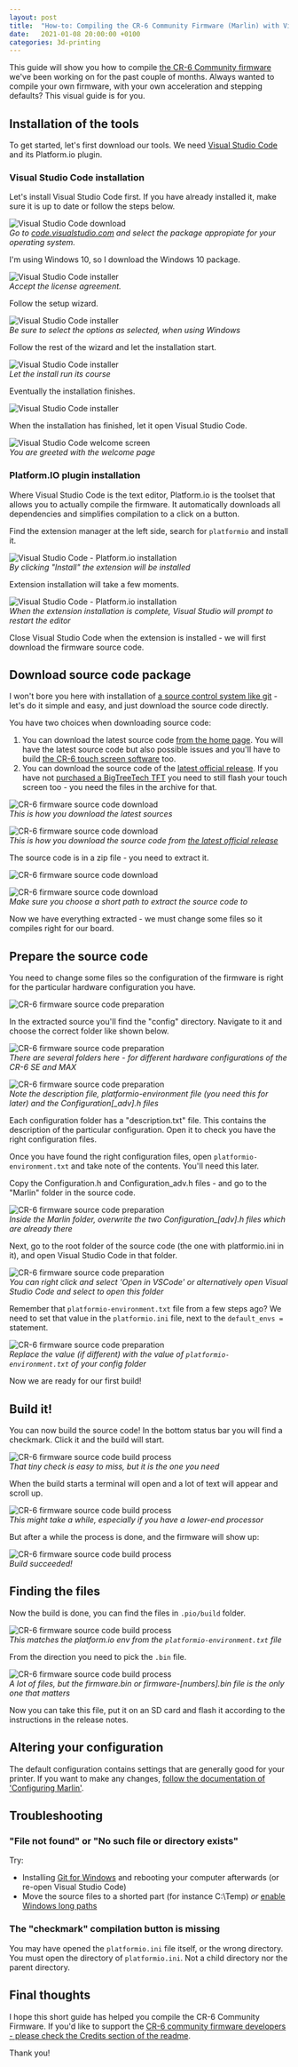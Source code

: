 ```yaml
---
layout: post
title:  "How-to: Compiling the CR-6 Community Firmware (Marlin) with Visual Studio Code and Platform.io"
date:   2021-01-08 20:00:00 +0100
categories: 3d-printing
---
```


This guide will show you how to compile [the CR-6 Community firmware](https://github.com/CR6Community/Marlin/) we've been working on for the past couple of months. Always wanted to compile your own firmware, with your own acceleration and stepping defaults? This visual guide is for you.

## Installation of the tools

<style scoped>
  img + p, img + em {
    clear: both;
    display: block;
  }
</style>

To get started, let's first download our tools. We need [Visual Studio Code](https://code.visualstudio.com/) and its Platform.io plugin.

### Visual Studio Code installation

Let's install Visual Studio Code first. If you have already installed it, make sure it is up to date or follow the steps below.

![Visual Studio Code download](/images/blog/2021-01-11-how-to-compile-cr6community-marlin-with-vscode-platformio/01-vscode-download.png)
*Go to [code.visualstudio.com](https://code.visualstudio.com/) and select the package appropiate for your operating system.*

I'm using Windows 10, so I download the Windows 10 package.

![Visual Studio Code installer](/images/blog/2021-01-11-how-to-compile-cr6community-marlin-with-vscode-platformio/02-installer.png)
*Accept the license agreement.*

Follow the setup wizard. 

![Visual Studio Code installer](/images/blog/2021-01-11-how-to-compile-cr6community-marlin-with-vscode-platformio/03-installer-options.png)
*Be sure to select the options as selected, when using Windows*

Follow the rest of the wizard and let the installation start.

![Visual Studio Code installer](/images/blog/2021-01-11-how-to-compile-cr6community-marlin-with-vscode-platformio/04-installing.png)
*Let the install run its course*

Eventually the installation finishes.

![Visual Studio Code installer](/images/blog/2021-01-11-how-to-compile-cr6community-marlin-with-vscode-platformio/05-install-finished.png)

When the installation has finished, let it open Visual Studio Code.

![Visual Studio Code welcome screen](/images/blog/2021-01-11-how-to-compile-cr6community-marlin-with-vscode-platformio/06-vscode-open.png)
*You are greeted with the welcome page*

### Platform.IO plugin installation

Where Visual Studio Code is the text editor, Platform.io is the toolset that allows you to actually compile the firmware. It automatically downloads all dependencies and simplifies compilation to a click on a button.

Find the extension manager at the left side, search for `platformio` and install it.

![Visual Studio Code - Platform.io installation](/images/blog/2021-01-11-how-to-compile-cr6community-marlin-with-vscode-platformio/07-pio-install.png)
*By clicking "Install" the extension will be installed*

Extension installation will take a few moments.

![Visual Studio Code - Platform.io installation](/images/blog/2021-01-11-how-to-compile-cr6community-marlin-with-vscode-platformio/08-pio-installed.png)
*When the extension installation is complete, Visual Studio will prompt to restart the editor*

Close Visual Studio Code when the extension is installed - we will first download the firmware source code.

## Download source code package

I won't bore you here with installation of [a source control system like git](https://git-scm.com/) - let's do it simple and easy, and just download the source code directly.

You have two choices when downloading source code:

1. You can download the latest source code [from the home page](https://github.com/CR6Community/Marlin/). You will have the latest source code but also possible issues and you'Il have to build [the CR-6 touch screen software](https://github.com/CR6Community/CR-6-touchscreen/) too.
2. You can download the source code of the [latest official release](https://github.com/CR6Community/Marlin/releases). If you have not [purchased a BigTreeTech TFT](https://damsteen.nl/blog/2020/11/25/how-to-btt-skr-cr6-installation) you need to still flash your touch screen too - you need the files in the archive for that.

![CR-6 firmware source code download](/images/blog/2021-01-11-how-to-compile-cr6community-marlin-with-vscode-platformio/09a-dl-source.png)
*This is how you download the latest sources*

![CR-6 firmware source code download](/images/blog/2021-01-11-how-to-compile-cr6community-marlin-with-vscode-platformio/09b-dl-source-release.png)
*This is how you download the source code from [the latest official release](https://github.com/CR6Community/Marlin/releases)*

The source code is in a zip file - you need to extract it.

![CR-6 firmware source code download](/images/blog/2021-01-11-how-to-compile-cr6community-marlin-with-vscode-platformio/10a-extract-src.png)

![CR-6 firmware source code download](/images/blog/2021-01-11-how-to-compile-cr6community-marlin-with-vscode-platformio/10b-extract-path.png)
*Make sure you choose a short path to extract the source code to*

Now we have everything extracted - we must change some files so it compiles right for our board.

## Prepare the source code

You need to change some files so the configuration of the firmware is right for the particular hardware configuration you have.

![CR-6 firmware source code preparation](/images/blog/2021-01-11-how-to-compile-cr6community-marlin-with-vscode-platformio/11-extracted-sources.png)

In the extracted source you'Il find the "config" directory. Navigate to it and choose the correct folder like shown below.

![CR-6 firmware source code preparation](/images/blog/2021-01-11-how-to-compile-cr6community-marlin-with-vscode-platformio/12a-configs-folder.png)
*There are several folders here - for different hardware configurations of the CR-6 SE and MAX*

![CR-6 firmware source code preparation](/images/blog/2021-01-11-how-to-compile-cr6community-marlin-with-vscode-platformio/12b-configs-folder-desc.png)
*Note the description file, platformio-environment file (you need this for later) and the Configuration\[_adv].h files*

Each configuration folder has a "description.txt" file. This contains the description of the particular configuration. Open it to check you have the right configuration files.

Once you have found the right configuration files, open `platformio-environment.txt` and take note of the contents. You'Il need this later.

Copy the Configuration.h and Configuration_adv.h files - and go to the "Marlin" folder in the source code.

![CR-6 firmware source code preparation](/images/blog/2021-01-11-how-to-compile-cr6community-marlin-with-vscode-platformio/12c-overwrite-files.png)
*Inside the Marlin folder, overwrite the two Configuration_\[adv].h files which are already there*

Next, go to the root folder of the source code (the one with platformio.ini in it), and open Visual Studio Code in that folder.

![CR-6 firmware source code preparation](/images/blog/2021-01-11-how-to-compile-cr6community-marlin-with-vscode-platformio/13-open-vscode.png)
*You can right click and select 'Open in VSCode' or alternatively open Visual Studio Code and select to open this folder*

Remember that `platformio-environment.txt` file from a few steps ago? We need to set that value in the `platformio.ini` file, next to the `default_envs = ` statement.

![CR-6 firmware source code preparation](/images/blog/2021-01-11-how-to-compile-cr6community-marlin-with-vscode-platformio/14-env-prep.png)
*Replace the value (if different) with the value of `platformio-environment.txt` of your config folder*

Now we are ready for our first build!

## Build it!

You can now build the source code! In the bottom status bar you will find a checkmark. Click it and the build will start.

![CR-6 firmware source code build process](/images/blog/2021-01-11-how-to-compile-cr6community-marlin-with-vscode-platformio/15-pio-build.png)
*That tiny check is easy to miss, but it is the one you need*

When the build starts a terminal will open and a lot of text will appear and scroll up.

![CR-6 firmware source code build process](/images/blog/2021-01-11-how-to-compile-cr6community-marlin-with-vscode-platformio/16-pio-building.png)
*This might take a while, especially if you have a lower-end processor*

But after a while the process is done, and the firmware will show up:

![CR-6 firmware source code build process](/images/blog/2021-01-11-how-to-compile-cr6community-marlin-with-vscode-platformio/16b-pio-done.png)
*Build succeeded!*

## Finding the files

Now the build is done, you can find the files in `.pio/build` folder.

![CR-6 firmware source code build process](/images/blog/2021-01-11-how-to-compile-cr6community-marlin-with-vscode-platformio/17a-build-result.png)
*This matches the platform.io env from the `platformio-environment.txt` file*

From the direction you need to pick the `.bin` file.

![CR-6 firmware source code build process](/images/blog/2021-01-11-how-to-compile-cr6community-marlin-with-vscode-platformio/17b-build-result.png)
*A lot of files, but the firmware.bin or firmware-\[numbers].bin file is the only one that matters*

Now you can take this file, put it on an SD card and flash it according to the instructions in the release notes.

## Altering your configuration

The default configuration contains settings that are generally good for your printer. If you want to make any changes, [follow the documentation of 'Configuring Marlin'](https://marlinfw.org/docs/configuration/configuration.html).

## Troubleshooting

### "File not found" or "No such file or directory exists"

Try:

- Installing [Git for Windows](https://gitforwindows.org/) and rebooting your computer afterwards (or re-open Visual Studio Code)
- Move the source files to a shorted part (for instance C:\Temp) *or* [enable Windows long paths](https://docs.microsoft.com/en-us/windows/win32/fileio/maximum-file-path-limitation#enable-long-paths-in-windows-10-version-1607-and-later)

### The "checkmark" compilation button is missing

You may have opened the `platformio.ini` file itself, or the wrong directory. You must open the directory of `platformio.ini`. Not a child directory nor the parent directory.

## Final thoughts

I hope this short guide has helped you compile the CR-6 Community Firmware. If you'd like to support the [CR-6 community firmware developers - please check the Credits section of the readme](https://github.com/CR6Community/Marlin#credits).

Thank you!